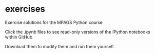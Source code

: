 exercises
=========

Exercise solutions for the MPAGS Python course

Click the .ipynb files to see read-only versions of the iPython notebooks within GitHub.

Download them to modify them and run them yourself.
